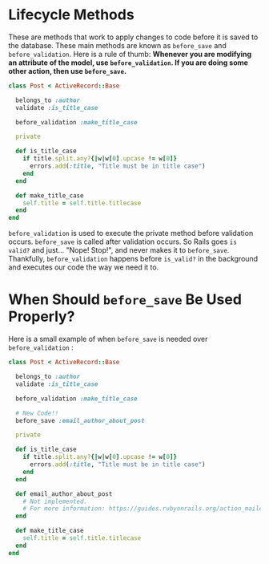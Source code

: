 # Lifecycle Methods

These are methods that work to apply changes to code before it is saved to the database. These main methods are known as `before_save` and `before_validation`. Here is a rule of thumb: **Whenever you are modifying an attribute of the model, use `before_validation`. If you are doing some other action, then use `before_save`.**

```ruby
class Post < ActiveRecord::Base

  belongs_to :author
  validate :is_title_case

  before_validation :make_title_case

  private

  def is_title_case
    if title.split.any?{|w|w[0].upcase != w[0]}
      errors.add(:title, "Title must be in title case")
    end
  end

  def make_title_case
    self.title = self.title.titlecase
  end
end
```
 `before_validation` is used to execute the private method before validation occurs. `before_save` is called after validation occurs. So Rails goes `is valid?` and just... "Nope! Stop!", and never makes it to `before_save`. Thankfully, `before_validation` happens before `is_valid?` in the background and executes our code the way we need it to.

# When Should `before_save` Be Used Properly?

Here is a small example of when `before_save` is needed over `before_validation` :

```ruby
class Post < ActiveRecord::Base

  belongs_to :author
  validate :is_title_case

  before_validation :make_title_case

  # New Code!!
  before_save :email_author_about_post

  private

  def is_title_case
    if title.split.any?{|w|w[0].upcase != w[0]}
      errors.add(:title, "Title must be in title case")
    end
  end

  def email_author_about_post
    # Not implemented.
    # For more information: https://guides.rubyonrails.org/action_mailer_basics.html
  end

  def make_title_case
    self.title = self.title.titlecase
  end
end 
```
